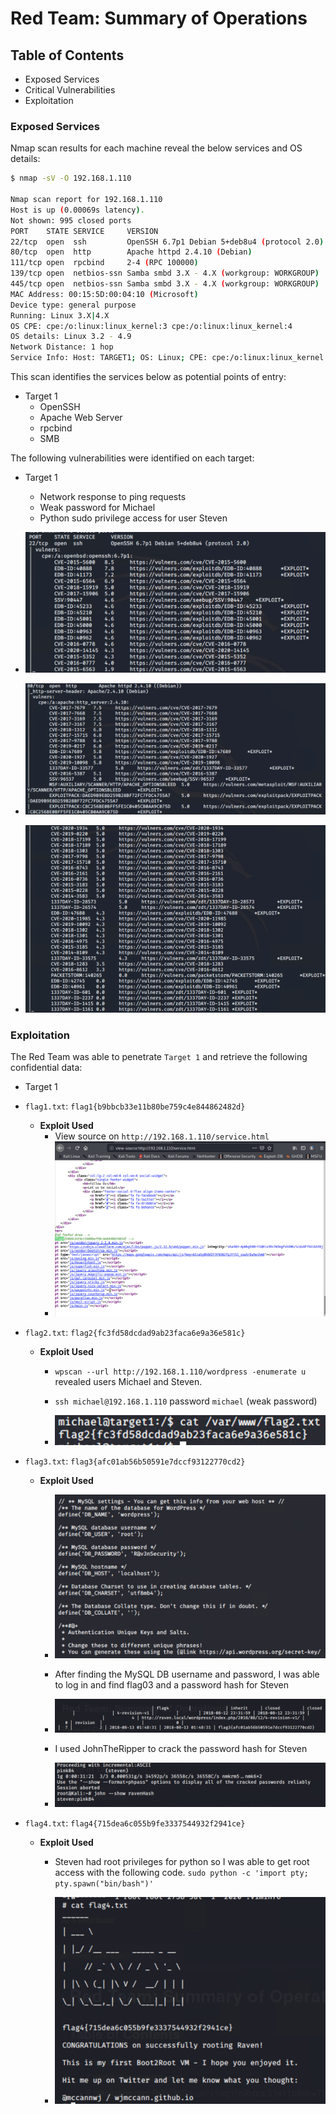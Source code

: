 # Red Team: Summary of Operations

## Table of Contents
- Exposed Services
- Critical Vulnerabilities
- Exploitation

### Exposed Services

Nmap scan results for each machine reveal the below services and OS details:
``` bash
$ nmap -sV -O 192.168.1.110

Nmap scan report for 192.168.1.110
Host is up (0.00069s latency).
Not shown: 995 closed ports
PORT    STATE SERVICE     VERSION
22/tcp  open  ssh         OpenSSH 6.7p1 Debian 5+deb8u4 (protocol 2.0)
80/tcp  open  http        Apache httpd 2.4.10 (Debian)
111/tcp open  rpcbind     2-4 (RPC 100000)
139/tcp open  netbios-ssn Samba smbd 3.X - 4.X (workgroup: WORKGROUP)
445/tcp open  netbios-ssn Samba smbd 3.X - 4.X (workgroup: WORKGROUP)
MAC Address: 00:15:5D:00:04:10 (Microsoft)
Device type: general purpose
Running: Linux 3.X|4.X
OS CPE: cpe:/o:linux:linux_kernel:3 cpe:/o:linux:linux_kernel:4
OS details: Linux 3.2 - 4.9
Network Distance: 1 hop
Service Info: Host: TARGET1; OS: Linux; CPE: cpe:/o:linux:linux_kernel
```
This scan identifies the services below as potential points of entry:
- Target 1
  - OpenSSH
  - Apache Web Server
  - rpcbind
  - SMB

The following vulnerabilities were identified on each target:
- Target 1
  - Network response to ping requests
  - Weak password for Michael
  - Python sudo privilege access for user Steven

- ![](images/ssh-vuln.png)
- ![](images/port80_01.png)
- ![](images/port80_02.png)


### Exploitation

The Red Team was able to penetrate `Target 1` and retrieve the following confidential data:
- Target 1
- `flag1.txt`: `flag1{b9bbcb33e11b80be759c4e844862482d}`
  - **Exploit Used**
    - View source on `http://192.168.1.110/service.html`
    - ![](images/flag01.png)


- `flag2.txt`: `flag2{fc3fd58dcdad9ab23faca6e9a36e581c}`
  - **Exploit Used**
    - `wpscan --url http://192.168.1.110/wordpress -enumerate u` revealed users Michael and Steven.
    - `ssh michael@192.168.1.110` password `michael` (weak password)

    - ![](images/flag02.png)


- `flag3.txt`: `flag3{afc01ab56b50591e7dccf93122770cd2}`
  - **Exploit Used**
    - ![](images/mysql-password.png)

    - After finding the MySQL DB username and password, I was able to log in and find flag03 and a password hash for Steven
    - ![](images/flag03.png)  
    - I used JohnTheRipper to crack the password hash for Steven
    - ![](images/steven-password.png)


- `flag4.txt`: `flag4{715dea6c055b9fe3337544932f2941ce}`
  - **Exploit Used**
    - Steven had root privileges for python so I was able to get root access with the following code. ```sudo python -c 'import pty; pty.spawn("bin/bash")' ```

    - ![](images/flag04.png)
